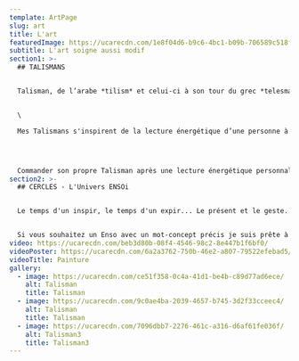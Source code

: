 ```yaml
---
template: ArtPage
slug: art
title: L'art
featuredImage: https://ucarecdn.com/1e8f04d6-b9c6-4bc1-b09b-706589c518f3/
subtitle: L'art soigne aussi modif
section1: >-
  ## TALISMANS


  Talisman, de l’arabe *tilism* et celui-ci à son tour du grec *telesma* (accomplir), désignait un rite sacré. C’est dans ce sens générique d’accomplissement que mes Talismans prennent ce nom : soin qui inclut un petit monde complet, qui guide dans le chemin d’accomplissement de soi-même. Et cela se passe « homéopathiquement », a travers petites gorgées de contemplation, de méditation et de réflexion autour, lui laissant le temps de grandir et mûrir en soi.


  \

  Mes Talismans s'inspirent de la lecture énergétique d’une personne à un moment précis, d’un endroit ou d’un objet ou être vivant, et cherchent à créer un espace poétique et énergétique de connexions bienveillantes, un réseau d'entraide au plan subtil.




  Commander son propre Talisman après une lecture énergétique personnalisée ou s'en procurer un de déjà existant qui vous interpelle et vous fait du bien. On précise tout quand vous me contactez, modalité et tarif, et si on est loin géographiquement je vous l'envoie.
section2: >-
  ## CERCLES - L'Univers ENSOi


  Le temps d'un inspir, le temps d'un expir... Le présent et le geste.


  Si vous souhaitez un Enso avec un mot-concept précis je suis prête à vous tracer le cercle.
video: https://ucarecdn.com/beb3d80b-08f4-4546-98c2-8e447b1f6bf0/
videoPoster: https://ucarecdn.com/6a2a3762-750b-46e2-a807-79522efebad5/
videoTitle: Painture
gallery:
  - image: https://ucarecdn.com/ce51f358-0c4a-41d1-be4b-c89d77ad6ece/
    alt: Talisman
    title: Talisman
  - image: https://ucarecdn.com/9c0ae4ba-2039-4657-b745-3d2f33cceec4/
    alt: Talisman
    title: Talisman
  - image: https://ucarecdn.com/7096dbb7-2276-461c-a316-d6af61fe036f/
    alt: Talisman3
    title: Talisman3
---
```

